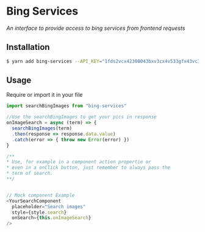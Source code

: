 # Bing Services
*An interface to provide access to bing services from frontend requests*

## Installation
```bash
$ yarn add bing-services --API_KEY="1fds2vcx42300043bxv3cx4v533gfx43vc34" --RESULTS_COUNT="10" --SAFE_SEARCH="Moderate"
```

## Usage
Require or import it in your file

```javascript
import searchBingImages from "bing-services"

//Use the searchBingImages to get your pics in response
onImageSearch = async (term) => {
  searchBingImages(term)
  .then(response => response.data.value)
  .catch(error => { throw new Error(error) })
}

/** 
* Use, for example in a component action propertie or
* even in a onClick button, just remember to always pass the 
* term of search.
**/


// Mock component Example
<YourSearchComponent
  placeholder="Search images"
  style={style.search}
  onSearch={this.onImageSearch}
/>
